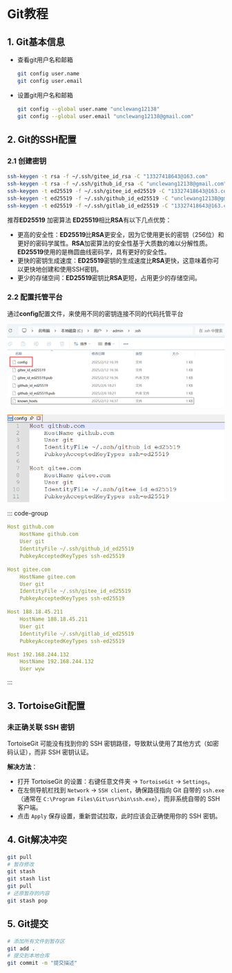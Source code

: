 # Git教程

## 1. Git基本信息

- 查看git用户名和邮箱

  ```bash
  git config user.name
  git config user.email
  ```

- 设置git用户名和邮箱

  ```bash
  git config --global user.name "unclewang12138"
  git config --global user.email "unclewang12138@gmail.com"
  ```

## 2. Git的SSH配置

### 2.1 创建密钥

```bash
ssh-keygen -t rsa -f ~/.ssh/gitee_id_rsa -C "13327418643@163.com"
ssh-keygen -t rsa -f ~/.ssh/github_id_rsa -C "unclewang12138@gmail.com"
ssh-keygen -t ed25519 -f ~/.ssh/gitee_id_ed25519 -C "13327418643@163.com"
ssh-keygen -t ed25519 -f ~/.ssh/github_id_ed25519 -C "unclewang12138@gmail.com"
ssh-keygen -t ed25519 -f ~/.ssh/gitlab_id_ed25519 -C "13327418643@163.com"
```

推荐**ED25519** 加密算法
**ED25519**相比**RSA**有以下几点优势：

- 更高的安全性：**ED25519**比**RSA**更安全，因为它使用更长的密钥（256位）和更好的密码学属性。**RSA**加密算法的安全性基于大质数的难以分解性质。**ED25519**使用的是椭圆曲线密码学，具有更好的安全性。
- 更快的密钥生成速度：**ED25519**密钥的生成速度比**RSA**更快，这意味着你可以更快地创建和使用SSH密钥。
- 更少的存储空间：**ED25519**密钥比**RSA**更短，占用更少的存储空间。

### 2.2 配置托管平台

通过**config**配置文件，来使用不同的密钥连接不同的代码托管平台

![image-20250212171034631](git/image-20250212171034631.png)

![image-20250212171038238](git/image-20250212171038238.png)

::: code-group

```yaml [GitHub]
Host github.com
	HostName github.com
	User git
	IdentityFile ~/.ssh/github_id_ed25519
	PubkeyAcceptedKeyTypes ssh-ed25519
```

```yaml [Gitee]
Host gitee.com
	HostName gitee.com
	User git
	IdentityFile ~/.ssh/gitee_id_ed25519
	PubkeyAcceptedKeyTypes ssh-ed25519
```

```yaml [GitLab]
Host 188.18.45.211
	HostName 188.18.45.211
	User git
	IdentityFile ~/.ssh/gitlab_id_ed25519
	PubkeyAcceptedKeyTypes ssh-ed25519
```

```yaml [虚拟机]
Host 192.168.244.132
	HostName 192.168.244.132
	User wyw
```

:::

## 3. TortoiseGit配置

### 未正确关联 SSH 密钥

TortoiseGit 可能没有找到你的 SSH 密钥路径，导致默认使用了其他方式（如密码认证），而非 SSH 密钥认证。

**解决方法**：

- 打开 TortoiseGit 的设置：右键任意文件夹 → `TortoiseGit` → `Settings`。
- 在左侧导航栏找到 `Network` → `SSH client`，确保路径指向 Git 自带的 `ssh.exe`（通常在 `C:\Program Files\Git\usr\bin\ssh.exe`），而非系统自带的 SSH 客户端。
- 点击 `Apply` 保存设置，重新尝试拉取，此时应该会正确使用你的 SSH 密钥。

## 4. Git解决冲突

```bash
git pull
# 暂存修改
git stash
git stash list
git pull
# 还原暂存的内容
git stash pop 
```

## 5. Git提交

```bash
# 添加所有文件到暂存区
git add .
# 提交到本地仓库
git commit -m "提交描述"
```

